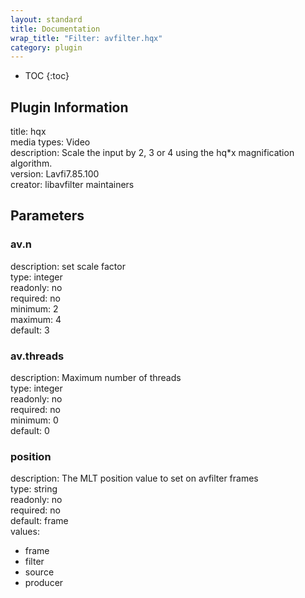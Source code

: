 ```yaml
---
layout: standard
title: Documentation
wrap_title: "Filter: avfilter.hqx"
category: plugin
---
```

* TOC
{:toc}

## Plugin Information

title: hqx  
media types:
Video  
description: Scale the input by 2, 3 or 4 using the hq*x magnification algorithm.  
version: Lavfi7.85.100  
creator: libavfilter maintainers  

## Parameters

### av.n

  
description:
set scale factor  
type: integer  
readonly: no  
required: no  
minimum: 2  
maximum: 4  
default: 3  

### av.threads

  
description:
Maximum number of threads  
type: integer  
readonly: no  
required: no  
minimum: 0  
default: 0  

### position

  
description:
The MLT position value to set on avfilter frames  
type: string  
readonly: no  
required: no  
default: frame  
values:  

* frame
* filter
* source
* producer

